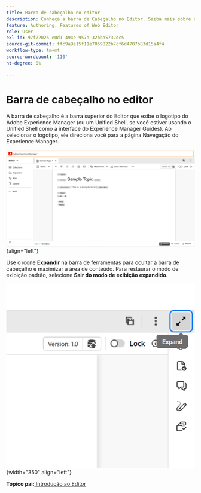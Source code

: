 ```yaml
---
title: Barra de cabeçalho no editor
description: Conheça a barra de Cabeçalho no Editor. Saiba mais sobre a interface e os recursos do editor no Adobe Experience Manager Guides.
feature: Authoring, Features of Web Editor
role: User
exl-id: 97f72025-e0d1-494e-957a-32bba5732dc5
source-git-commit: ffc9a9e15f11e7059822b7cf6d4707b83d15a4f4
workflow-type: tm+mt
source-wordcount: '110'
ht-degree: 0%

---
```


# Barra de cabeçalho no editor

A barra de cabeçalho é a barra superior do Editor que exibe o logotipo do Adobe Experience Manager (ou um Unified Shell, se você estiver usando o Unified Shell como a interface do Experience Manager Guides). Ao selecionar o logotipo, ele direciona você para a página Navegação do Experience Manager.

![](./images/web-editor-header-bar.png){align="left"}

Use o ícone **Expandir** na barra de ferramentas para ocultar a barra de cabeçalho e maximizar a área de conteúdo. Para restaurar o modo de exibição padrão, selecione **Sair do modo de exibição expandido**.

![](./images/web-editor-header-bar-expand-option.png){width="350" align="left"}



**Tópico pai:**&#x200B;[&#x200B; Introdução ao Editor](web-editor.md)
